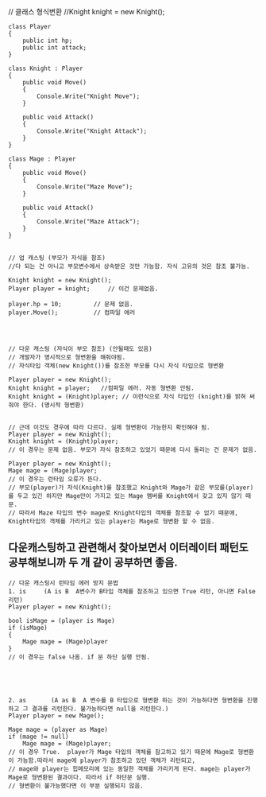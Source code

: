// 클래스 형식변환
//Knight knight = new Knight();

    class Player
    {
        public int hp;
        public int attack;
    }

    class Knight : Player
    {
        public void Move()
        {
            Console.Write("Knight Move");
        }

        public void Attack()
        {
            Console.Write("Knight Attack");
        }
    }

    class Mage : Player
    {
        public void Move()
        {
            Console.Write("Maze Move");
        }

        public void Attack()
        {
            Console.Write("Maze Attack");
        }
    }
    
    
    // 업 캐스팅 (부모가 자식을 참조)
    //다 되는 건 아니고 부모변수에서 상속받은 것만 가능함. 자식 고유의 것은 참조 불가능.

    Knight knight = new Knight();
    Player player = knight;     // 이건 문제없음.

    player.hp = 10;         // 문제 없음.
    player.Move();          // 컴파일 에러

    
    
    
    // 다운 캐스팅 (자식이 부모 참조) (안될때도 있음)
    // 개발자가 명시적으로 형변환을 해줘야됨.
    // 자식타입 객체(new Knight())를 참조한 부모를 다시 자식 타입으로 형변환
    
    Player player = new Knight();
    Knight knight = player;   //컴파일 에러. 자동 형변환 안됨.
    Knight knight = (Knight)player; // 이런식으로 자식 타입인 (knight)를 밝혀 써줘야 한다. (명시적 형변환)
    
    
    // 근데 이것도 경우에 따라 다르다. 실제 형변환이 가능한지 확인해야 됨.
    Player player = new Knight();
    Knight knight = (Knight)player;
    // 이 경우는 문제 없음. 부모가 자식 참조하고 있었기 때문에 다시 돌리는 건 문제가 없음.
    
    Player player = new Knight();
    Mage mage = (Mage)player;
    // 이 경우는 런타임 오류가 뜬다. 
    // 부모(player)가 자식(Knight)를 참조했고 Knight와 Mage가 같은 부모를(player)를 두고 있긴 하지만 Mage만이 가지고 있는 Mage 멤버를 Knight에서 갖고 있지 않기 때문.
    // 따라서 Maze 타입의 변수 mage로 Knight타입의 객체를 참조할 수 없기 때문에, Knight타입의 객체를 가리키고 있는 player는 Mage로 형변환 할 수 없음.
    

## 다운캐스팅하고 관련해서 찾아보면서 이터레이터 패턴도 공부해보니까 두 개 같이 공부하면 좋음. 



    // 다운 캐스팅시 런타임 에러 방지 문법
    1. is     (A is B  A변수가 B타입 객체를 참조하고 있으면 True 리턴, 아니면 False 리턴)
    Player player = new Knight();
    
    bool isMage = (player is Mage)
    if (isMage)
    {
        Mage mage = (Mage)player
    }
    // 이 경우는 false 나옴. if 문 하단 실행 안됨.
    
    
    
    
    
    2. as       (A as B  A 변수를 B 타입으로 형변환 하는 것이 가능하다면 형변환을 진행하고 그 결과를 리턴한다. 불가능하다면 null을 리턴한다.)
    Player player = new Mage();
    
    Mage mage = (player as Mage)
    if (mage != null)
        Mage mage = (Mage)player;
    // 이 경우 True.  player가 Mage 타입의 객체를 참고하고 있기 때문에 Mage로 형변환이 가능함.따라서 mage에 player가 참조하고 있던 객체가 리턴되고, 
    // mage와 player는 힙메모리에 있는 동일한 객체를 가리키게 된다. mage는 player가 Mage로 형변환된 결과이다. 따라서 if 하단문 실행.
    // 형변환이 불가능했다면 이 부분 실행되지 않음.
